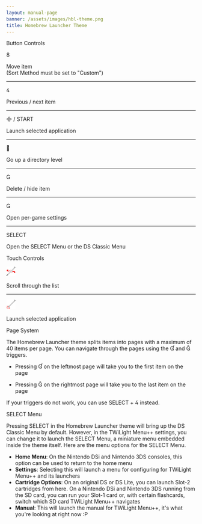 ```yaml
---
layout: manual-page
banner: /assets/images/hbl-theme.png
title: Homebrew Launcher Theme
---
```


<div class="section-title">Button Controls</div>
<div class="section-body">
	<div class="button-action-group">
		<p class="button-action button">&#xE079;</p>
		<p class="button-action-text">Move item<br>(Sort Method must be set to "Custom")</p>
	</div>
	<hr>
	<div class="button-action-group">
		<p class="button-action button">&#xE07E;</p>
		<p class="button-action-text">Previous / next item</p>
	</div>
	<hr>
	<div class="button-action-group">
		<p class="button-action"><span class="button">&#xE000; /</span> START</p>
		<p class="button-action-text">Launch selected application</p>
	</div>
	<hr>
	<div class="button-action-group">
		<p class="button-action button">&#xE001;</p>
		<p class="button-action-text">Go up a directory level</p>
	</div>
	<hr>
	<div class="button-action-group">
		<p class="button-action button">&#xE002;</p>
		<p class="button-action-text">Delete / hide item</p>
	</div>
	<hr>
	<div class="button-action-group">
		<p class="button-action button">&#xE003;</p>
		<p class="button-action-text">Open per-game settings</p>
	</div>
	<hr>
	<div class="button-action-group">
		<p class="button-action">SELECT</p>
		<p class="button-action-text">Open the SELECT Menu or the DS Classic Menu</p>
	</div>
</div>

<div class="section-title">Touch Controls</div>
<div class="section-body">
	<div class="button-action-group">
		<p class="button-action"><img src="/assets/images/left-right.png"></p>
		<p class="button-action-text">Scroll through the list</p>
	</div>
	<hr>
	<div class="button-action-group">
		<p class="button-action"><img src="/assets/images/tap.png"></p>
		<p class="button-action-text">Launch selected application</p>
	</div>
	<!-- <hr>
	<div>
		<p>
			If the Sort Method is set to "Custom", you can drag the icon up to move it.
		</p>
	</div> -->
</div>

<div class="section-title">Page System</div>
<div class="section-body">
	<p>
		The Homebrew Launcher theme splits items into pages with a maximum of 40 items per page. You can navigate through the pages using the &#xE004; and &#xE005; triggers.
	</p>
	<ul>
		<li><p>Pressing &#xE004; on the leftmost page will take you to the first item on the page</p></li>
		<li><p>Pressing &#xE005; on the rightmost page will take you to the last item on the page</p></li>
	</ul>
	<p>
		If your triggers do not work, you can use SELECT + &#xE07E; instead.
	</p>
</div>

<div class="section-title">SELECT Menu</div>
<div class="section-body">
	<p>
		Pressing SELECT in the Homebrew Launcher theme will bring up the DS Classic Menu by default. However, in the TWiLight Menu++ settings, you can change it to launch the SELECT Menu, a miniature menu embedded inside the theme itself. Here are the menu options for the SELECT Menu.
	</p>
	<ul>
		<li><strong>Home Menu</strong>: On the Nintendo DSi and Nintendo 3DS consoles, this option can be used to return to the home menu</li>
		<li><strong>Settings</strong>: Selecting this will launch a menu for configuring for TWiLight Menu++ and its launchers</li>
		<li><strong>Cartridge Options</strong>: On an original DS or DS Lite, you can launch Slot-2 cartridges from here. On a Nintendo DSi and Nintendo 3DS running from the SD card, you can run your Slot-1 card or, with certain flashcards, switch which SD card TWiLight Menu++ navigates</li>
		<li><strong>Manual</strong>: This will launch the manual for TWiLight Menu++, it's what you're looking at right now :P</li>
	</ul>
</div>
